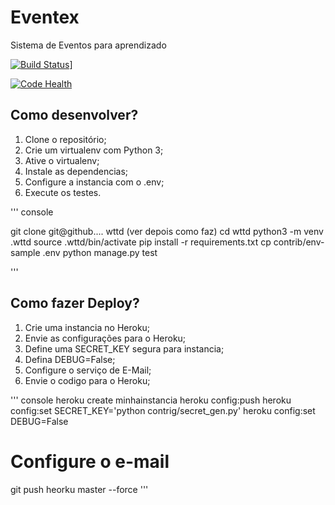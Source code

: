 # Eventex

Sistema de Eventos para aprendizado

[![Build Status](https://travis-ci.org/fobsorlando/eventex.svg?branch=master)](https://travis-ci.org/fobsorlando/eventex)]

[![Code Health](https://landscape.io/github/fobsorlando/eventex/master/landscape.svg?style=flat)](https://landscape.io/github/fobsorlando/eventex/master)

## Como desenvolver?

1. Clone o repositório;
2. Crie um virtualenv com Python 3;
3. Ative o virtualenv;
4. Instale as dependencias;
5. Configure a instancia com o .env;
6. Execute os testes.

''' console

git clone git@github....  wttd (ver depois como faz)
cd wttd
python3 -m venv .wttd
source .wttd/bin/activate
pip install -r requirements.txt
cp contrib/env-sample .env
python manage.py test

'''
## Como fazer Deploy?

1. Crie uma instancia no Heroku;
2. Envie as configurações para o Heroku;
3. Define uma SECRET_KEY segura para instancia;
4. Defina DEBUG=False;
5. Configure o serviço de E-Mail;
6. Envie o codigo para o Heroku;

''' console
heroku create minhainstancia
heroku config:push
heroku config:set SECRET_KEY='python contrig/secret_gen.py'
heroku config:set DEBUG=False
# Configure o e-mail
git push heorku master --force
'''


